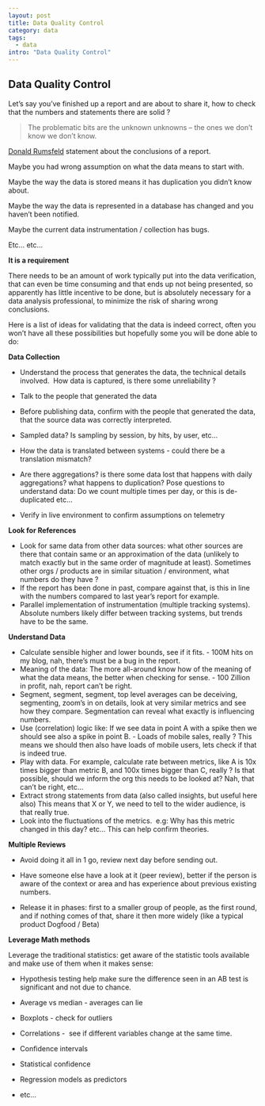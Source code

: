 ```yaml
--- 
layout: post
title: Data Quality Control
category: data
tags:
  - data
intro: "Data Quality Control"
---
```




## Data Quality Control

Let’s say you’ve finished up a report and are about to share it, how to check that the numbers and statements there are solid ?

> The problematic bits are the unknown unknowns – the ones we don’t know we don’t know.

[Donald Rumsfeld](http://t.umblr.com/redirect?z=http%3A%2F%2Fen.wikipedia.org%2Fwiki%2FDonald_Rumsfeld&t=OTIwOGE4MWI4ZGEzOTkyNzAyZjBiNjQ1ZDVlNzQ2OWY3MTE4NzY4ZCxCVGZxVnJDbA%3D%3D&b=t%3AAqSsId7U2E-eUiTx8sw5vQ&p=http%3A%2F%2Fjourneyman-data-analyst.tumblr.com%2Fpost%2F110334442085%2Fdata-quality-control-lets-say-youve-finished-up&m=1 "Donald Rumsfeld") statement about the conclusions of a report.

Maybe you had wrong assumption on what the data means to start with.

Maybe the way the data is stored means it has duplication you didn’t know about.

Maybe the way the data is represented in a database has changed and you haven’t been notified.

Maybe the current data instrumentation / collection has bugs.

Etc… etc…

**It is a requirement**

There needs to be an amount of work typically put into the data verification, that can even be time consuming and that ends up not being presented, so apparently has little incentive to be done, but is absolutely necessary for a data analysis professional, to minimize the risk of sharing wrong conclusions.

Here is a list of ideas for validating that the data is indeed correct, often you won’t have all these possibilities but hopefully some you will be done able to do:

**Data Collection**

*   Understand the process that generates the data, the technical details involved.  How data is captured, is there some unreliability ?  

*   Talk to the people that generated the data
*   Before publishing data, confirm with the people that generated the data, that the source data was correctly interpreted.

*   Sampled data? Is sampling by session, by hits, by user, etc…  

*   How the data is translated between systems - could there be a translation mismatch?  

*   Are there aggregations? is there some data lost that happens with daily aggregations? what happens to duplication? Pose questions to understand data: Do we count multiple times per day, or this is de-duplicated etc…  

*   Verify in live environment to confirm assumptions on telemetry

**Look for References**

*   Look for same data from other data sources: what other sources are there that contain same or an approximation of the data (unlikely to match exactly but in the same order of magnitude at least). Sometimes other orgs / products are in similar situation / environment, what numbers do they have ?
*   If the report has been done in past, compare against that, is this in line with the numbers compared to last year’s report for example.
*   Parallel implementation of instrumentation (multiple tracking systems). Absolute numbers likely differ between tracking systems, but trends have to be the same.

**Understand Data**

*   Calculate sensible higher and lower bounds, see if it fits. - 100M hits on my blog, nah, there’s must be a bug in the report.
*   Meaning of the data: The more all-around know how of the meaning of what the data means, the better when checking for sense. - 100 Zillion in profit, nah, report can’t be right.
*   Segment, segment, segment, top level averages can be deceiving, segmenting, zoom’s in on details, look at very similar metrics and see how they compare. Segmentation can reveal what exactly is influencing numbers.
*   Use (correlation) logic like: If we see data in point A with a spike then we should see also a spike in point B. - Loads of mobile sales, really ? This means we should then also have loads of mobile users, lets check if that is indeed true.
*   Play with data. For example, calculate rate between metrics, like A is 10x times bigger than metric B, and 100x times bigger than C, really ? Is that possible, should we inform the org this needs to be looked at? Nah, that can’t be right, etc…
*   Extract strong statements from data (also called insights, but useful here also) This means that X or Y, we need to tell to the wider audience, is that really true.
*   Look into the fluctuations of the metrics.  e.g: Why has this metric changed in this day? etc… This can help confirm theories.  

**Multiple Reviews**

*   Avoid doing it all in 1 go, review next day before sending out.  

*   Have someone else have a look at it (peer review), better if the person is aware of the context or area and has experience about previous existing numbers.
*   Release it in phases: first to a smaller group of people, as the first round, and if nothing comes of that, share it then more widely (like a typical product Dogfood / Beta)

**Leverage Math methods**

Leverage the traditional statistics: get aware of the statistic tools available and make use of them when it makes sense:

*   Hypothesis testing help make sure the difference seen in an AB test is significant and not due to chance.   

*   Average vs median - averages can lie  

*   Boxplots - check for outliers  

*   Correlations -  see if different variables change at the same time.  

*   Confidence intervals  

*   Statistical confidence  

*   Regression models as predictors  

*   etc…  
